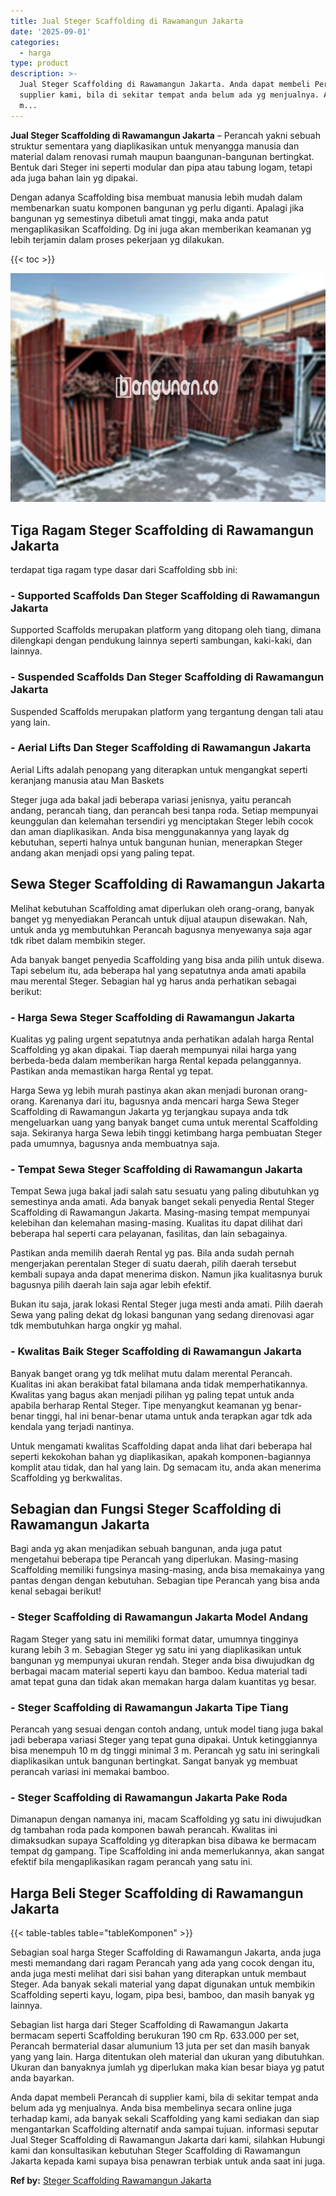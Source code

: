 ```yaml
---
title: Jual Steger Scaffolding di Rawamangun Jakarta
date: '2025-09-01'
categories:
  - harga
type: product
description: >-
  Jual Steger Scaffolding di Rawamangun Jakarta. Anda dapat membeli Perancah di
  supplier kami, bila di sekitar tempat anda belum ada yg menjualnya. Anda bisa
  m...
---
```


**Jual Steger Scaffolding di Rawamangun Jakarta** – Perancah yakni sebuah struktur sementara yang diaplikasikan untuk menyangga manusia dan material dalam renovasi rumah maupun baangunan-bangunan bertingkat. Bentuk dari Steger ini seperti modular dan pipa atau tabung logam, tetapi ada juga bahan lain yg dipakai.

Dengan adanya Scaffolding bisa membuat manusia lebih mudah dalam membenarkan suatu komponen bangunan yg perlu diganti. Apalagi jika bangunan yg semestinya dibetuli amat tinggi, maka anda patut mengaplikasikan Scaffolding. Dg ini juga akan memberikan keamanan yg lebih terjamin dalam proses pekerjaan yg dilakukan.

{{< toc >}}

![Jual Steger Scaffolding di Rawamangun Jakarta](/images/sewa-scaffolding-steger-22.png)

## Tiga Ragam Steger Scaffolding di Rawamangun Jakarta

terdapat tiga ragam type dasar dari Scaffolding sbb ini:

### \- Supported Scaffolds Dan Steger Scaffolding di Rawamangun Jakarta

Supported Scaffolds merupakan platform yang ditopang oleh tiang, dimana dilengkapi dengan pendukung lainnya seperti sambungan, kaki-kaki, dan lainnya.

### \- Suspended Scaffolds Dan Steger Scaffolding di Rawamangun Jakarta

Suspended Scaffolds merupakan platform yang tergantung dengan tali atau yang lain.

### \- Aerial Lifts Dan Steger Scaffolding di Rawamangun Jakarta

Aerial Lifts adalah penopang yang diterapkan untuk mengangkat seperti keranjang manusia atau Man Baskets

Steger juga ada bakal jadi beberapa variasi jenisnya, yaitu perancah andang, perancah tiang, dan perancah besi tanpa roda. Setiap mempunyai keunggulan dan kelemahan tersendiri yg menciptakan Steger lebih cocok dan aman diaplikasikan. Anda bisa menggunakannya yang layak dg kebutuhan, seperti halnya untuk bangunan hunian, menerapkan Steger andang akan menjadi opsi yang paling tepat.

## Sewa Steger Scaffolding di Rawamangun Jakarta

Melihat kebutuhan Scaffolding amat diperlukan oleh orang-orang, banyak banget yg menyediakan Perancah untuk dijual ataupun disewakan. Nah, untuk anda yg membutuhkan Perancah bagusnya menyewanya saja agar tdk ribet dalam membikin steger.

Ada banyak banget penyedia Scaffolding yang bisa anda pilih untuk disewa. Tapi sebelum itu, ada beberapa hal yang sepatutnya anda amati apabila mau merental Steger. Sebagian hal yg harus anda perhatikan sebagai berikut:

### \- Harga Sewa Steger Scaffolding di Rawamangun Jakarta

Kualitas yg paling urgent sepatutnya anda perhatikan adalah harga Rental Scaffolding yg akan dipakai. Tiap daerah mempunyai nilai harga yang berbeda-beda dalam memberikan harga Rental kepada pelanggannya. Pastikan anda memastikan harga Rental yg tepat.

Harga Sewa yg lebih murah pastinya akan akan menjadi buronan orang-orang. Karenanya dari itu, bagusnya anda mencari harga Sewa Steger Scaffolding di Rawamangun Jakarta yg terjangkau supaya anda tdk mengeluarkan uang yang banyak banget cuma untuk merental Scaffolding saja. Sekiranya harga Sewa lebih tinggi ketimbang harga pembuatan Steger pada umumnya, bagusnya anda membuatnya saja.

### \- Tempat Sewa Steger Scaffolding di Rawamangun Jakarta

Tempat Sewa juga bakal jadi salah satu sesuatu yang paling dibutuhkan yg semestinya anda amati. Ada banyak banget sekali penyedia Rental Steger Scaffolding di Rawamangun Jakarta. Masing-masing tempat mempunyai kelebihan dan kelemahan masing-masing. Kualitas itu dapat dilihat dari beberapa hal seperti cara pelayanan, fasilitas, dan lain sebagainya.

Pastikan anda memilih daerah Rental yg pas. Bila anda sudah pernah mengerjakan perentalan Steger di suatu daerah, pilih daerah tersebut kembali supaya anda dapat menerima diskon. Namun jika kualitasnya buruk bagusnya pilih daerah lain saja agar lebih efektif.

Bukan itu saja, jarak lokasi Rental Steger juga mesti anda amati. Pilih daerah Sewa yang paling dekat dg lokasi bangunan yang sedang direnovasi agar tdk membutuhkan harga ongkir yg mahal.

### \- Kwalitas Baik Steger Scaffolding di Rawamangun Jakarta

Banyak banget orang yg tdk melihat mutu dalam merental Perancah. Kualitas ini akan berakibat fatal bilamana anda tidak memperhatikannya. Kwalitas yang bagus akan menjadi pilihan yg paling tepat untuk anda apabila berharap Rental Steger. Tipe menyangkut keamanan yg benar-benar tinggi, hal ini benar-benar utama untuk anda terapkan agar tdk ada kendala yang terjadi nantinya.

Untuk mengamati kwalitas Scaffolding dapat anda lihat dari beberapa hal seperti kekokohan bahan yg diaplikasikan, apakah komponen-bagiannya komplit atau tidak, dan hal yang lain. Dg semacam itu, anda akan menerima Scaffolding yg berkwalitas.

## Sebagian dan Fungsi Steger Scaffolding di Rawamangun Jakarta

Bagi anda yg akan menjadikan sebuah bangunan, anda juga patut mengetahui beberapa tipe Perancah yang diperlukan. Masing-masing Scaffolding memiliki fungsinya masing-masing, anda bisa memakainya yang pantas dengan dengan kebutuhan. Sebagian tipe Perancah yang bisa anda kenal sebagai berikut!

### \- Steger Scaffolding di Rawamangun Jakarta Model Andang

Ragam Steger yang satu ini memiliki format datar, umumnya tingginya kurang lebih 3 m. Sebagian Steger yg satu ini yang diaplikasikan untuk bangunan yg mempunyai ukuran rendah. Steger anda bisa diwujudkan dg berbagai macam material seperti kayu dan bamboo. Kedua material tadi amat tepat guna dan tidak akan memakan harga dalam kuantitas yg besar.

### \- Steger Scaffolding di Rawamangun Jakarta Tipe Tiang

Perancah yang sesuai dengan contoh andang, untuk model tiang juga bakal jadi beberapa variasi Steger yang tepat guna dipakai. Untuk ketinggiannya bisa menempuh 10 m dg tinggi minimal 3 m. Perancah yg satu ini seringkali diaplikasikan untuk bangunan bertingkat. Sangat banyak yg membuat perancah variasi ini memakai bamboo.

### \- Steger Scaffolding di Rawamangun Jakarta Pake Roda

Dimanapun dengan namanya ini, macam Scaffolding yg satu ini diwujudkan dg tambahan roda pada komponen bawah perancah. Kwalitas ini dimaksudkan supaya Scaffolding yg diterapkan bisa dibawa ke bermacam tempat dg gampang. Tipe Scaffolding ini anda memerlukannya, akan sangat efektif bila mengaplikasikan ragam perancah yang satu ini.

## Harga Beli Steger Scaffolding di Rawamangun Jakarta

{{< table-tables table="tableKomponen" >}}

Sebagian soal harga Steger Scaffolding di Rawamangun Jakarta, anda juga mesti memandang dari ragam Perancah yang ada yang cocok dengan itu, anda juga mesti melihat dari sisi bahan yang diterapkan untuk membaut Steger. Ada banyak sekali material yang dapat digunakan untuk membikin Scaffolding seperti kayu, logam, pipa besi, bamboo, dan masih banyak yg lainnya.

Sebagian list harga dari Steger Scaffolding di Rawamangun Jakarta bermacam seperti Scaffolding berukuran 190 cm Rp. 633.000 per set, Perancah bermaterial dasar alumunium 13 juta per set dan masih banyak yang yang lain. Harga ditentukan oleh material dan ukuran yang dibutuhkan. Ukuran dan banyaknya jumlah yg diperlukan maka kian besar biaya yg patut anda bayarkan.

Anda dapat membeli Perancah di supplier kami, bila di sekitar tempat anda belum ada yg menjualnya. Anda bisa membelinya secara online juga terhadap kami, ada banyak sekali Scaffolding yang kami sediakan dan siap mengantarkan Scaffolding alternatif anda sampai tujuan. informasi seputar Jual Steger Scaffolding di Rawamangun Jakarta dari kami, silahkan Hubungi kami dan konsultasikan kebutuhan Steger Scaffolding di Rawamangun Jakarta kepada kami supaya bisa penawran terbiak untuk anda saat ini juga.

**Ref by:** [Steger Scaffolding Rawamangun Jakarta](https://id.wikipedia.org/wiki/Steger)
